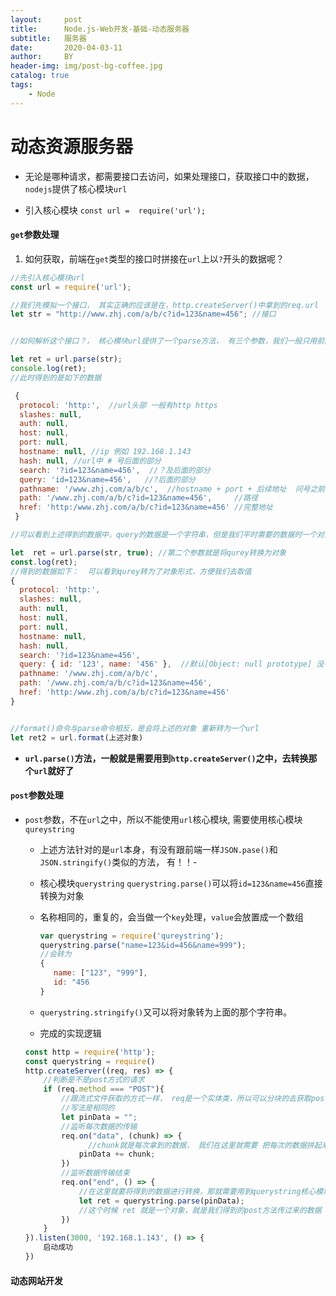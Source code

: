 ```yaml
---
layout:     post
title:      Node.js-Web开发-基础-动态服务器
subtitle:   服务器
date:       2020-04-03-11
author:     BY
header-img: img/post-bg-coffee.jpg
catalog: true
tags:
    - Node
---
```



# 动态资源服务器

- 无论是哪种请求，都需要接口去访问，如果处理接口，获取接口中的数据，`nodejs`提供了核心模块`url`

- 引入核心模块  `const url =  require('url');`

####   `get`参数处理

1.  如何获取，前端在`get`类型的接口时拼接在`url`上以`?`开头的数据呢？

   

```javascript
//先引入核心模块url
const url = require('url');

//我们先模拟一个接口， 其实正确的应该是在，http.createServer()中拿到的req.url  从这里去取参数
let str = "http://www.zhj.com/a/b/c?id=123&name=456"; //接口


//如何解析这个接口？， 核心模块url提供了一个parse方法， 有三个参数，我们一般只用前两个，第一个是传递一个url地址进去， 第二个参数，是否需要将请求的qurey值转换为对象，默认为false

let ret = url.parse(str);
console.log(ret);
//此时得到的是如下的数据

 {
  protocol: 'http:',  //url头部 一般有http https
  slashes: null,
  auth: null,
  host: null,
  port: null,
  hostname: null, //ip 例如 192.168.1.143
  hash: null, //url中 # 号后面的部分
  search: '?id=123&name=456',  //？及后面的部分
  query: 'id=123&name=456',   //?后面的部分
  pathname: '/www.zhj.com/a/b/c',  //hostname + port + 后续地址  问号之前
  path: '/www.zhj.com/a/b/c?id=123&name=456',     //路径
  href: 'http:/www.zhj.com/a/b/c?id=123&name=456' //完整地址
 }

//可以看到上述得到的数据中，query的数据是一个字符串，但是我们平时需要的数据时一个对象，这样我们就可以直接的访问得到的数据，不需要再去自己转换了。

let  ret = url.parse(str, true); //第二个参数就是将qurey转换为对象
const.log(ret);
//得到的数据如下：  可以看到qurey转为了对象形式，方便我们去取值
{
  protocol: 'http:',
  slashes: null,
  auth: null,
  host: null,
  port: null,
  hostname: null,
  hash: null,
  search: '?id=123&name=456',
  query: { id: '123', name: '456' },  //默认[Object: null prototype] 没有原型
  pathname: '/www.zhj.com/a/b/c',
  path: '/www.zhj.com/a/b/c?id=123&name=456',
  href: 'http:/www.zhj.com/a/b/c?id=123&name=456'
}


//format()命令与parse命令相反，是会将上述的对象 重新转为一个url
let ret2 = url.format(上述对象)
```

- **`url.parse()`方法，一般就是需要用到`http.createServer()`之中，去转换那个`url`就好了**



#### `post`参数处理

- `post`参数，不在`url`之中，所以不能使用`url`核心模块, 需要使用核心模块`qureystring`

  - 上述方法针对的是`url`本身，有没有跟前端一样`JSON.pase()`和`JSON.stringify()`类似的方法， 有！！-

  - 核心模块`querystring`     `querystring.parse()`可以将`id=123&name=456`直接转换为对象

  - 名称相同的，重复的，会当做一个`key`处理，`value`会放置成一个数组

    ```javascript
    var querystring = require('qureystring');
    querystring.parse("name=123&id=456&name=999");
    //会转为 
    {
       name: ["123", "999"],
       id: "456
    }   
    ```

  - `querystring.stringify()`又可以将对象转为上面的那个字符串。

  - 完成的实现逻辑

  ```javascript
  const http = require('http');
  const querystring = require()
  http.createServer((req, res) => {
      //判断是不是post方式的请求
      if (req.method === "POST"){
          //跟流式文件获取的方式一样， req是一个实体类，所以可以分块的去获取post方法传过来的数据
          //写法是相同的
          let pinData = "";
          //监听每次数据的传输
          req.on("data", (chunk) => {
                //chunk就是每次拿到的数据， 我们在这里就需要 把每次的数据拼起来
              pinData += chunk;
          })
          //监听数据传输结束
          req.on("end", () => {
              //在这里就要将得到的数据进行转换，那就需要用到querystring核心模块
              let ret = querystring.parse(pinData);
              //这个时候 ret 就是一个对象，就是我们得到的post方法传过来的数据
          })
      }
  }).listen(3000, '192.168.1.143', () => {
      启动成功
  })
  ```

  

#### 动态网站开发



